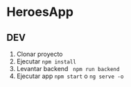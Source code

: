 # HeroesApp

## DEV
1. Clonar proyecto
2. Ejecutar ````npm install````
3. Levantar backend ``` npm run backend```
4. Ejecutar app ```` npm start ```` o ```` ng serve -o ````